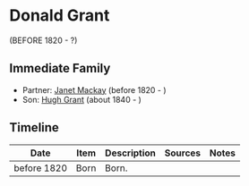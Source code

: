 ﻿---
layout: person
subject_key: i15156692
permalink: /people/i15156692
---

# Donald Grant
(BEFORE 1820 - ?)

## Immediate Family

* Partner: [Janet Mackay](./@44945539@-janet-mackay-b1820-d.md) (before 1820 - )
* Son: [Hugh Grant](./@34164542@-hugh-grant-b1840-d.md) (about 1840 - )

## Timeline

Date | Item | Description | Sources | Notes
---|---|---|---|---
before 1820 | Born | Born. |  | 

